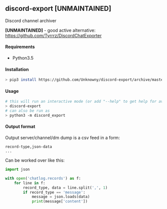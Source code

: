 ## discord-export **[UNMAINTAINED]**
Discord channel archiver

**[UNMAINTAINED]** - good active alternative: https://github.com/Tyrrrz/DiscordChatExporter

#### Requirements
* Python3.5

#### Installation
```bash
> pip3 install https://github.com/Unknowny/discord-export/archive/master.zip --user --process-dependency-links
```

#### Usage
```bash
# this will run an interactive mode (or add "--help" to get help for avalable options)
> discord-export
# can also be run as
> python3 -m discord_export
```

#### Output format
Output server/channel/dm dump is a csv feed in a form:
```
record-type,json-data
...
```
Can be worked over like this:
```python
import json

with open('chatlog.records') as f:
    for line in f:
        record_type, data = line.split(',', 1)
        if record_type == 'message':
            message = json.loads(data)
            print(message['content'])
```
